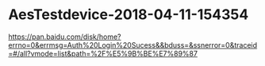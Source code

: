 # AesTestdevice-2018-04-11-154354
https://pan.baidu.com/disk/home?errno=0&errmsg=Auth%20Login%20Sucess&&bduss=&ssnerror=0&traceid=#/all?vmode=list&path=%2F%E5%9B%BE%E7%89%87
